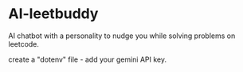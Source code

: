 # AI-leetbuddy
AI chatbot with a personality to nudge you while solving problems on leetcode.


create a "dotenv" file - add your gemini API key. 
